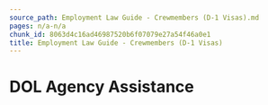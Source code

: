 ```yaml
---
source_path: Employment Law Guide - Crewmembers (D-1 Visas).md
pages: n/a-n/a
chunk_id: 8063d4c16ad46987520b6f07079e27a54f46a0e1
title: Employment Law Guide - Crewmembers (D-1 Visas)
---
```

# DOL Agency Assistance
